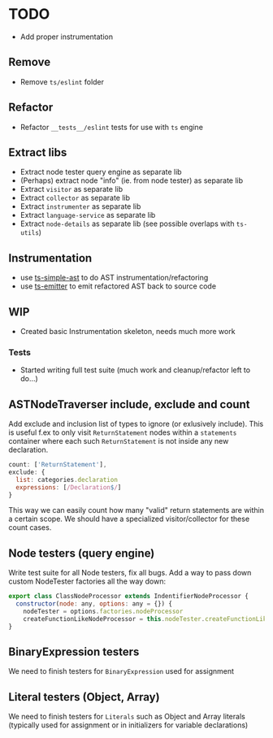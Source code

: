 # TODO

- Add proper instrumentation

## Remove

- Remove `ts/eslint` folder

## Refactor

- Refactor `__tests__/eslint` tests for use with `ts` engine

## Extract libs

- Extract node tester query engine as separate lib
- (Perhaps) extract node "info" (ie. from node tester) as separate lib
- Extract `visitor` as separate lib
- Extract `collector` as separate lib
- Extract `instrumenter` as separate lib
- Extract `language-service` as separate lib
- Extract `node-details` as separate lib (see possible overlaps with `ts-utils`)

## Instrumentation

- use [ts-simple-ast](https://github.com/dsherret/ts-simple-ast) to do AST instrumentation/refactoring
- use [ts-emitter](https://github.com/KnisterPeter/ts-emitter) to emit refactored AST back to source code

## WIP

- Created basic Instrumentation skeleton, needs much more work

### Tests

- Started writing full test suite (much work and cleanup/refactor left to do...)

## ASTNodeTraverser include, exclude and count

Add exclude and inclusion list of types to ignore (or exlusively include).
This is useful f.ex to only visit `ReturnStatement` nodes within a `statements` container where each such `ReturnStatement` is not inside any new declaration.

```js
count: ['ReturnStatement'],
exclude: {
  list: categories.declaration
  expressions: [/Declaration$/]
}
```

This way we can easily count how many "valid" return statements are within a certain scope.
We should have a specialized visitor/collector for these count cases.

## Node testers (query engine)

Write test suite for all Node testers, fix all bugs.
Add a way to pass down custom NodeTester factories all the way down:

```js
export class ClassNodeProcessor extends IndentifierNodeProcessor {
  constructor(node: any, options: any = {}) {
    nodeTester = options.factories.nodeProcessor
    createFunctionLikeNodeProcessor = this.nodeTester.createFunctionLikeNodeProcessor || this.createFunctionLikeNodeProcessor
}
```

## BinaryExpression testers

We need to finish testers for `BinaryExpression` used for assignment

## Literal testers (Object, Array)

We need to finish testers for `Literals` such as Object and Array literals (typically used for assignment or in initializers for variable declarations)
